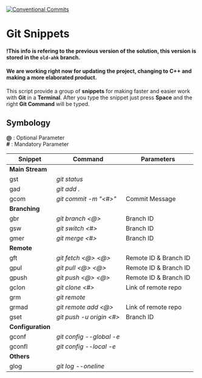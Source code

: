 [![Conventional Commits](https://img.shields.io/badge/Conventional%20Commits-1.0.0-%23FE5196?logo=conventionalcommits&logoColor=white)](https://conventionalcommits.org)
# Git Snippets

#### !This info is refering to the previous version of the solution, this version is stored in the `old-ahk` branch.
#### We are working right now for updating the project, changing to C++ and making a more elaborated product.

This script provide a group of **snippets** for making faster and easier work with **Git** in a **Terminal**. After you type the snippet just press **Space** and the right **Git Command** will be typed.

## Symbology
**@** : Optional Parameter <br>
**#** : Mandatory Parameter

| Snippet   | Command                   | Parameters            |
| --------- | ------------------------- | --------------------- |
| **Main Stream**                                               |
| gst       | *git status*              |                       |
| gad       | *git add .*               |                       |
| gcom      | *git commit -m "<#>"*     | Commit Message        |
|**Branching**                                                  |
|gbr        |*git branch <@>*           | Branch ID             |
|gsw        |*git switch <#>*           | Branch ID             |
|gmer       |*git merge <#>*            | Branch ID             |
|**Remote**                                                     |
|gft        |*git fetch <@> <@>*        | Remote ID & Branch ID |
|gpul       |*git pull <@> <@>*         | Remote ID & Branch ID |
|gpush      |*git push <@> <@>*         | Remote ID & Branch ID |
|gclon      |*git clone <#>*            | Link of remote repo   |
|grm        |*git remote*               |                       |
|grmad      |*git remote add <@>*       | Link of remote repo   |
|gset       |*git push -u origin <#>*   | Branch ID             |
|**Configuration**                                              |
|gconf      |*git config --global -e*   |                       |
|gconfl     |*git config --local -e*    |                       |
|**Others**                                                     |
|glog       |*git log --oneline*        |                       |
